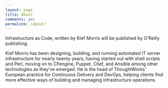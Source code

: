 ```yaml
---
layout: page
title: About
comments: yes
permalink: /about/
---
```



Infrastructure as Code, written by Kief Morris will be published by O'Reilly publishing.

Kief Morris has been designing, building, and running automated IT server infrastructure for nearly twenty years, having started out with shell scripts and Perl, moving on to CFengine, Puppet, Chef, and Ansible among other technologies as they've emerged. He is the head of ThoughtWorks' European practice for Continuous Delivery and DevOps, helping clients find more effective ways of building and managing infrastructure operations.
